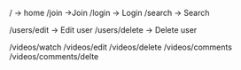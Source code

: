 / -> home
/join ->Join
/login -> Login
/search -> Search

/users/edit -> Edit user
/users/delete -> Delete user

/videos/watch
/videos/edit
/videos/delete
/videos/comments
/videos/comments/delte
